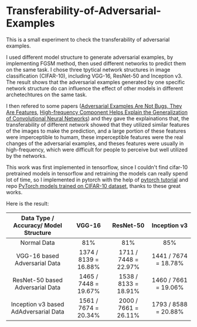 # Transferability-of-Adversarial-Examples
This is a small experiment to check the transferability of adversarial examples.

I used different model structure to generate adversarial examples, by implementing FGSM method, then used different networks to predict them on the same task. I chose three tpytical network structures in image classification (CIFAR-10), including VGG-16, ResNet-50 and Inception v3. The result shows that the adversarial examples generated by one specific network structure do can influence the effect of other models in different archetechtures on the same task.

I then refered to some papers ([Adversarial Examples Are Not Bugs, They Are Features](https://arxiv.org/pdf/1905.02175.pdf), [High-frequency Component Helps Explain the Generalization of Convolutional Neural Networks](https://arxiv.org/pdf/1905.13545.pdf)) and they gave the explainations that, the transferability of different network showed that they utilized similar features of the images to make the prediction, and a large portion of these features were imperceptible to humam, these imperceptible features were the real changes of the adversarial examples, and theses features were usually in high-frequency, which were difficult for people to perceive but well utilized by the networks.

This work was first implemented in tensorflow, since I couldn't find cifar-10 pretrained models in tensorflow and retraining the models can really spend lot of time, so I implemented in pytorch with the help of [pytorch tutorial](https://pytorch.org/tutorials/beginner/fgsm_tutorial.html) and repo [PyTorch models trained on CIFAR-10 dataset](https://github.com/huyvnphan/PyTorch_CIFAR10), thanks to these great works.

Here is the result:

| Data Type / Accuracy/ Model Structure |       VGG-16       |      ResNet-50     |    Inception v3    |
|                 :----:                |       :----:       |       :----:       |       :----:       |
| Normal Data                           |         81%        |         81%        |         85%        |
| VGG-16 based Adversarial Data         |1374 / 8139 = 16.88%|1711 / 7448 = 22.97%|1441 / 7674 = 18.78%|
| ResNet-50 based Adversarial Data      |1465 / 7448 = 19.67%|1538 / 8133 = 18.91%|1460 / 7661 = 19.06%|
| Inception v3 based AdAdversarial Data |1561 / 7674 = 20.34%|2000 / 7661 = 26.11%|1793 / 8588 = 20.88%|
